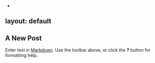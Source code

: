 -
layout: default
-
## A New Post

Enter text in [Markdown](http://daringfireball.net/projects/markdown/). Use the toolbar above, or click the **?** button for formatting help.
